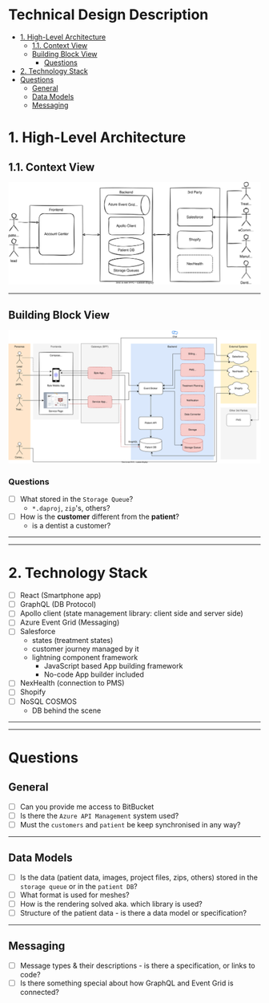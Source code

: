 # Technical Design Description <!-- omit in toc -->
- [1. High-Level Architecture](#1-high-level-architecture)
  - [1.1. Context View](#11-context-view)
  - [Building Block View](#building-block-view)
    - [Questions](#questions)
- [2. Technology Stack](#2-technology-stack)
- [Questions](#questions-1)
  - [General](#general)
  - [Data Models](#data-models)
  - [Messaging](#messaging)


# 1. High-Level Architecture
## 1.1. Context View
![context view](../diags/byte+/context-view.drawio.svg)

--- 
## Building Block View
![context view](../diags/byte+/building-block-view.drawio.svg)

### Questions
- [ ] What stored in the `Storage Queue`?
  - `*.daproj`, `zip`'s, others?
- [ ] How is the **customer** different from the **patient**?
  - is a dentist a customer?

---
---

# 2. Technology Stack
- [ ] React (Smartphone app)
- [ ] GraphQL (DB Protocol)
- [ ] Apollo client (state management library: client side and server side)
- [ ] Azure Event Grid (Messaging)
- [ ] Salesforce
  - states (treatment states)
  - customer journey managed by it
  - lightning component framework
    - JavaScript based App building framework
    - No-code App builder included
- [ ] NexHealth (connection to PMS)
- [ ] Shopify
- [ ] NoSQL COSMOS
  - DB behind the scene


<!-- # 3. Architecture Components -->

---
---

# Questions
## General
- [ ] Can you provide me access to BitBucket
- [ ] Is there the `Azure API Management` system used?
- [ ] Must the `customers` and `patient` be keep synchronised in any way?

---

## Data Models
- [ ] Is the data (patient data, images, project files, zips, others) stored in the `storage queue` or in the `patient DB`?
- [ ] What format is used for meshes?
- [ ] How is the rendering solved aka. which library is used?
- [ ] Structure of the patient data - is there a data model or specification?

---
  
## Messaging
- [ ] Message types & their descriptions - is there a specification, or links to code?
- [ ] Is there something special about how GraphQL and Event Grid is connected?